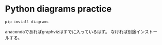 # Python diagrams practice

```bash
pip install diagrams
```

anacondaであればgraphvizはすでに入っているはず。
なければ別途インストールする。
